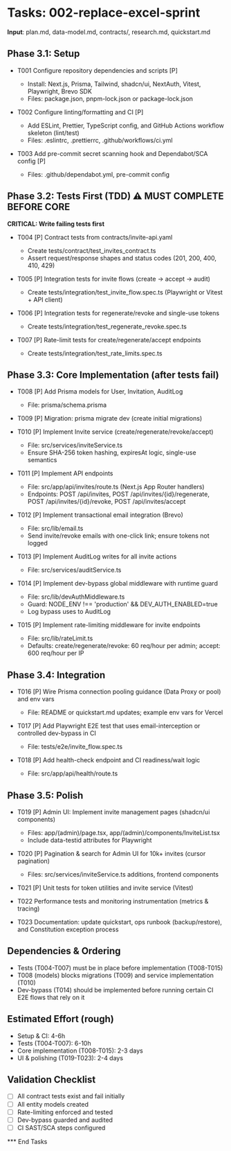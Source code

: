 # Tasks: 002-replace-excel-sprint

**Input**: plan.md, data-model.md, contracts/, research.md, quickstart.md

## Phase 3.1: Setup
- T001 Configure repository dependencies and scripts [P]
  - Install: Next.js, Prisma, Tailwind, shadcn/ui, NextAuth, Vitest, Playwright, Brevo SDK
  - Files: package.json, pnpm-lock.json or package-lock.json

- T002 Configure linting/formatting and CI [P]
  - Add ESLint, Prettier, TypeScript config, and GitHub Actions workflow skeleton (lint/test)
  - Files: .eslintrc, .prettierrc, .github/workflows/ci.yml

- T003 Add pre-commit secret scanning hook and Dependabot/SCA config [P]
  - Files: .github/dependabot.yml, pre-commit config

## Phase 3.2: Tests First (TDD) ⚠️ MUST COMPLETE BEFORE CORE
**CRITICAL: Write failing tests first**

- T004 [P] Contract tests from contracts/invite-api.yaml
  - Create tests/contract/test_invites_contract.ts
  - Assert request/response shapes and status codes (201, 200, 400, 410, 429)

- T005 [P] Integration tests for invite flows (create → accept → audit)
  - Create tests/integration/test_invite_flow.spec.ts (Playwright or Vitest + API client)

- T006 [P] Integration tests for regenerate/revoke and single-use tokens
  - Create tests/integration/test_regenerate_revoke.spec.ts

- T007 [P] Rate-limit tests for create/regenerate/accept endpoints
  - Create tests/integration/test_rate_limits.spec.ts

## Phase 3.3: Core Implementation (after tests fail)

- T008 [P] Add Prisma models for User, Invitation, AuditLog
  - File: prisma/schema.prisma

- T009 [P] Migration: prisma migrate dev (create initial migrations)

- T010 [P] Implement Invite service (create/regenerate/revoke/accept)
  - File: src/services/inviteService.ts
  - Ensure SHA-256 token hashing, expiresAt logic, single-use semantics

- T011 [P] Implement API endpoints
  - File: src/app/api/invites/route.ts (Next.js App Router handlers)
  - Endpoints: POST /api/invites, POST /api/invites/{id}/regenerate, POST /api/invites/{id}/revoke, POST /api/invites/accept

- T012 [P] Implement transactional email integration (Brevo)
  - File: src/lib/email.ts
  - Send invite/revoke emails with one-click link; ensure tokens not logged

- T013 [P] Implement AuditLog writes for all invite actions
  - File: src/services/auditService.ts

- T014 [P] Implement dev-bypass global middleware with runtime guard
  - File: src/lib/devAuthMiddleware.ts
  - Guard: NODE_ENV !== 'production' && DEV_AUTH_ENABLED=true
  - Log bypass uses to AuditLog

- T015 [P] Implement rate-limiting middleware for invite endpoints
  - File: src/lib/rateLimit.ts
  - Defaults: create/regenerate/revoke: 60 req/hour per admin; accept: 600 req/hour per IP

## Phase 3.4: Integration

- T016 [P] Wire Prisma connection pooling guidance (Data Proxy or pool) and env vars
  - File: README or quickstart.md updates; example env vars for Vercel

- T017 [P] Add Playwright E2E test that uses email-interception or controlled dev-bypass in CI
  - File: tests/e2e/invite_flow.spec.ts

- T018 [P] Add health-check endpoint and CI readiness/wait logic
  - File: src/app/api/health/route.ts

## Phase 3.5: Polish

- T019 [P] Admin UI: Implement invite management pages (shadcn/ui components)
  - Files: app/(admin)/page.tsx, app/(admin)/components/InviteList.tsx
  - Include data-testid attributes for Playwright

- T020 [P] Pagination & search for Admin UI for 10k+ invites (cursor pagination)
  - Files: src/services/inviteService.ts additions, frontend components

- T021 [P] Unit tests for token utilities and invite service (Vitest)

- T022 Performance tests and monitoring instrumentation (metrics & tracing)

- T023 Documentation: update quickstart, ops runbook (backup/restore), and Constitution exception process

## Dependencies & Ordering
- Tests (T004-T007) must be in place before implementation (T008-T015)
- T008 (models) blocks migrations (T009) and service implementation (T010)
- Dev-bypass (T014) should be implemented before running certain CI E2E flows that rely on it

## Estimated Effort (rough)
- Setup & CI: 4-6h
- Tests (T004-T007): 6-10h
- Core implementation (T008-T015): 2-3 days
- UI & polishing (T019-T023): 2-4 days

## Validation Checklist
- [ ] All contract tests exist and fail initially
- [ ] All entity models created
- [ ] Rate-limiting enforced and tested
- [ ] Dev-bypass guarded and audited
- [ ] CI SAST/SCA steps configured

*** End Tasks
